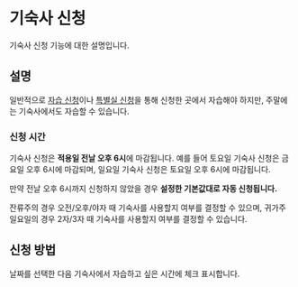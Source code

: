 # 기숙사 신청

기숙사 신청 기능에 대한 설명입니다.

## 설명

일반적으로 [자습 신청](reserve.md)이나 [특별실 신청](out.md)을 통해 신청한 곳에서 자습해야 하지만, 주말에는 기숙사에서도 자습할 수 있습니다.

### 신청 시간

기숙사 신청은 **적용일 전날 오후 6시**에 마감됩니다. 예를 들어 토요일 기숙사 신청은 금요일 오후 6시에 마감되며, 일요일 기숙사 신청은 토요일 오후 6시에 마감됩니다.

만약 전날 오후 6시까지 신청하지 않았을 경우 **설정한 기본값대로 자동 신청됩니다.**

잔류주의 경우 오전/오후/야자 때 기숙사를 사용할지 여부를 결정할 수 있으며, 귀가주 일요일의 경우 2자/3자 때 기숙사를 사용할지 여부를 결정할 수 있습니다.

## 신청 방법

날짜를 선택한 다음 기숙사에서 자습하고 싶은 시간에 체크 표시합니다.

